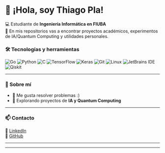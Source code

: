 # 👋 ¡Hola, soy Thiago Pla!

💻 Estudiante de **Ingeniería Informática en FIUBA**   
🚀 En mis repositorios vas a encontrar proyectos académicos, experimentos de IA/Quantum Computing y utilidades personales.

### 🛠️ Tecnologías y herramientas

![Go](https://img.shields.io/badge/Go-00ADD8?style=for-the-badge&logo=go&logoColor=white)
![Python](https://img.shields.io/badge/Python-3776AB?style=for-the-badge&logo=python&logoColor=white)
![C](https://img.shields.io/badge/C-A8B9CC?style=for-the-badge&logo=c&logoColor=white)
![TensorFlow](https://img.shields.io/badge/TensorFlow-FF6F00?style=for-the-badge&logo=tensorflow&logoColor=white)
![Keras](https://img.shields.io/badge/Keras-D00000?style=for-the-badge&logo=keras&logoColor=white)
![Git](https://img.shields.io/badge/Git-F05032?style=for-the-badge&logo=git&logoColor=white)
![Linux](https://img.shields.io/badge/Linux-FCC624?style=for-the-badge&logo=linux&logoColor=black)
![JetBrains IDE](https://img.shields.io/badge/JetBrains_IDE-000000?style=for-the-badge&logo=jetbrains&logoColor=white)
![Qiskit](https://img.shields.io/badge/Qiskit-6929C4?style=for-the-badge&logo=qiskit&logoColor=white)

---


### 🧠 Sobre mí
- 🧩 Me gusta resolver problemas :) 
- 🧠 Explorando proyectos de **IA y Quantum Computing**  

---

### 📫 Contacto
💼 [LinkedIn](https://www.linkedin.com/in/thiago-pla)  
🐙 [GitHub](https://github.com/Thiago-Pla)

---


---

<p align="center">
  <img src="https://media.giphy.com/
